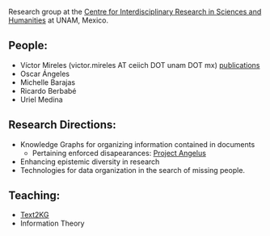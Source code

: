 
Research group at the [Centre for Interdisciplinary Research in Sciences and Humanities](https://ceiich.unam.mx/) at UNAM, Mexico.

## People:

* Víctor Mireles (victor.mireles AT ceiich DOT unam DOT mx) [publications](https://scholar.google.com/citations?user=Hv_iIpYAAAAJ&hl=en)
* Oscar Ángeles
* Michelle Barajas
* Ricardo Berbabé
* Uriel Medina

## Research Directions:
* Knowledge Graphs for organizing information contained in documents
  *  Pertaining enforced disapearances: [Project Angelus](https://seguridad.conahcyt.mx/guerra-sucia/)
* Enhancing epistemic diversity in research 
* Technologies for data organization in the search of missing people.

## Teaching:
* [Text2KG](./teaching/text2KG/)
* Information Theory

